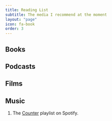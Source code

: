 ```yaml
---
title: Reading List
subtitle: The media I recommend at the moment
layout: "page"
icon: fa-book
order: 3
---
```


## Books

## Podcasts

## Films

## Music
1. The [Counter](https://open.spotify.com/playlist/37i9dQZF1DX81ZHwIgVFcs?si=ySmF2FdHSFqIGWTAxNJblA) playlist on Spotify.
